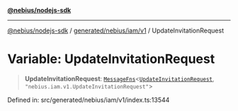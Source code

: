 [**@nebius/nodejs-sdk**](../../../../../README.md)

***

[@nebius/nodejs-sdk](../../../../../README.md) / [generated/nebius/iam/v1](../README.md) / UpdateInvitationRequest

# Variable: UpdateInvitationRequest

> **UpdateInvitationRequest**: [`MessageFns`](../../../../../runtime/protos/core/interfaces/MessageFns.md)\<[`UpdateInvitationRequest`](../interfaces/UpdateInvitationRequest.md), `"nebius.iam.v1.UpdateInvitationRequest"`\>

Defined in: src/generated/nebius/iam/v1/index.ts:13544
